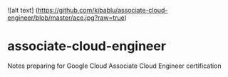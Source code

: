 ![alt text]
(https://github.com/kibablu/associate-cloud-engineer/blob/master/ace.jpg?raw=true)

# associate-cloud-engineer
Notes preparing for Google Cloud Associate Cloud Engineer certification
